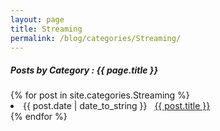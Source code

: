 ```yaml
---
layout: page
title: Streaming
permalink: /blog/categories/Streaming/
---
```


<h5> Posts by Category : {{ page.title }} </h5>

<div class="card">
{% for post in site.categories.Streaming %}
 <li class="category-posts"><span>{{ post.date | date_to_string }}</span> &nbsp; <a href="{{ post.url }}">{{ post.title }}</a></li>
{% endfor %}
</div>